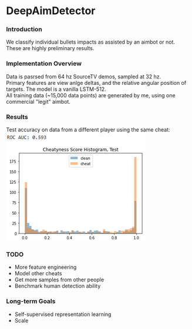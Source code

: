 ﻿# DeepAimDetector

### Introduction
We classify individual bullets impacts as assisted by an aimbot or not.
These are highly preliminary results.

### Implementation Overview
Data is pasrsed from 64 hz SourceTV demos, sampled at 32 hz.  
Primary features are view anlge deltas, and the relative angular position of targets.
The model is a vanilla LSTM-512.  
All training data (~15,000 data points) are generated by me, using one commercial "legit" aimbot.  

### Results
Test accuracy on data from a different player using the same cheat:  
![alt text](images/Setpember_24_2020_Test.png)

### TODO
- More feature engineering
- Model other cheats
- Get more samples from other people
- Benchmark human detection ability

### Long-term Goals
- Self-supervised representation learning
- Scale
